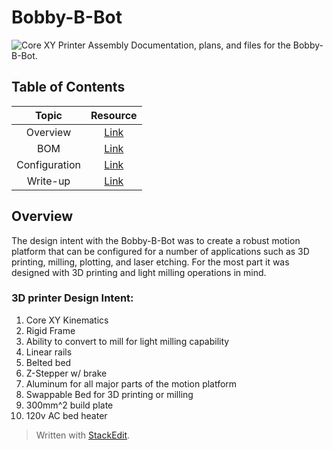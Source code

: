 # Bobby-B-Bot
![Core XY Printer Assembly](Documentation/Pictures/00_Master_Assembly)
Documentation, plans, and files  for the Bobby-B-Bot.
## Table of Contents
| Topic  | Resource |
|:------:|:--------:|
|Overview|[Link]()  |
|BOM     |[Link]()  |
|Configuration| [Link]() |
|Write-up| [Link]() |

## Overview
The design intent with the Bobby-B-Bot was to create a robust motion platform that can be configured for a number of applications such as 3D printing, milling, plotting, and laser etching. For the most part it was designed with 3D printing and light milling operations in mind. 
### 3D printer Design Intent:
1. Core XY Kinematics
2. Rigid Frame
3. Ability to convert to mill for light milling capability
4. Linear rails 
5. Belted bed
6. Z-Stepper w/ brake
7.  Aluminum for all major parts of the motion platform
8. Swappable Bed for 3D printing or milling
9. 300mm^2 build plate 
10. 120v AC bed heater
















> Written with [StackEdit](https://stackedit.io/).
<!--stackedit_data:
eyJoaXN0b3J5IjpbODA5NjYwNTU0LDcwMTU5OTgzMV19
-->